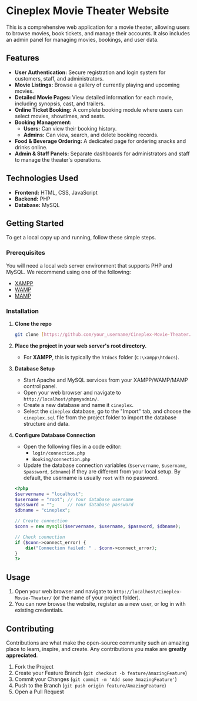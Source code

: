 # Cineplex Movie Theater Website

This is a comprehensive web application for a movie theater, allowing users to browse movies, book tickets, and manage their accounts. It also includes an admin panel for managing movies, bookings, and user data.

## Features

* **User Authentication:** Secure registration and login system for customers, staff, and administrators.
* **Movie Listings:** Browse a gallery of currently playing and upcoming movies.
* **Detailed Movie Pages:** View detailed information for each movie, including synopsis, cast, and trailers.
* **Online Ticket Booking:** A complete booking module where users can select movies, showtimes, and seats.
* **Booking Management:**
    * **Users:** Can view their booking history.
    * **Admins:** Can view, search, and delete booking records.
* **Food & Beverage Ordering:** A dedicated page for ordering snacks and drinks online.
* **Admin & Staff Panels:** Separate dashboards for administrators and staff to manage the theater's operations.

## Technologies Used

* **Frontend:** HTML, CSS, JavaScript
* **Backend:** PHP
* **Database:** MySQL

## Getting Started

To get a local copy up and running, follow these simple steps.

### Prerequisites

You will need a local web server environment that supports PHP and MySQL. We recommend using one of the following:
* [XAMPP](https://www.apachefriends.org/index.html)
* [WAMP](https://www.wampserver.com/en/)
* [MAMP](https://www.mamp.info/en/mamp/)

### Installation

1.  **Clone the repo**
    ```sh
    git clone [https://github.com/your_username/Cineplex-Movie-Theater.git](https://github.com/your_username/Cineplex-Movie-Theater.git)
    ```
2.  **Place the project in your web server's root directory.**
    * For **XAMPP**, this is typically the `htdocs` folder (`C:\xampp\htdocs`).

3.  **Database Setup**
    * Start Apache and MySQL services from your XAMPP/WAMP/MAMP control panel.
    * Open your web browser and navigate to `http://localhost/phpmyadmin/`.
    * Create a new database and name it `cineplex`.
    * Select the `cineplex` database, go to the "Import" tab, and choose the `cineplex.sql` file from the project folder to import the database structure and data.

4.  **Configure Database Connection**
    * Open the following files in a code editor:
        * `login/connection.php`
        * `Booking/connection.php`
    * Update the database connection variables (`$servername`, `$username`, `$password`, `$dbname`) if they are different from your local setup. By default, the username is usually `root` with no password.
    ```php
    <?php
    $servername = "localhost";
    $username = "root"; // Your database username
    $password = "";     // Your database password
    $dbname = "cineplex";

    // Create connection
    $conn = new mysqli($servername, $username, $password, $dbname);

    // Check connection
    if ($conn->connect_error) {
        die("Connection failed: " . $conn->connect_error);
    }
    ?>
    ```

## Usage

1.  Open your web browser and navigate to `http://localhost/Cineplex-Movie-Theater/` (or the name of your project folder).
2.  You can now browse the website, register as a new user, or log in with existing credentials.

## Contributing

Contributions are what make the open-source community such an amazing place to learn, inspire, and create. Any contributions you make are **greatly appreciated**.

1.  Fork the Project
2.  Create your Feature Branch (`git checkout -b feature/AmazingFeature`)
3.  Commit your Changes (`git commit -m 'Add some AmazingFeature'`)
4.  Push to the Branch (`git push origin feature/AmazingFeature`)
5.  Open a Pull Request
